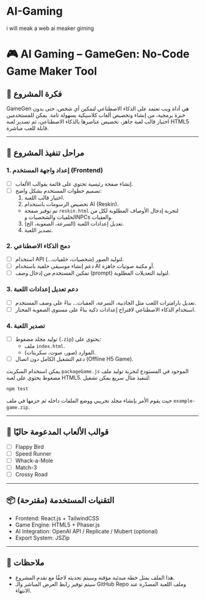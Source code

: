 # AI-Gaming
i will meak a web ai meaker giming

# 🎮 AI Gaming – GameGen: No-Code Game Maker Tool

## 🧠 فكرة المشروع
GameGen هي أداة ويب تعتمد على الذكاء الاصطناعي لتمكين أي شخص، حتى بدون خبرة برمجية، من إنشاء وتخصيص ألعاب كلاسيكية بسهولة تامة. يمكن للمستخدمين اختيار قالب لعبة جاهز، تخصيص عناصرها بالذكاء الاصطناعي، ثم تصدير لعبة HTML5 قابلة للعب مباشرة.

---

## 🚀 مراحل تنفيذ المشروع

### 1. إعداد واجهة المستخدم (Frontend)
- [ ] إنشاء صفحة رئيسية تحتوي على قائمة بقوالب الألعاب.
- [ ] تصميم خطوات المستخدم بشكل واضح:
  1. اختيار قالب اللعبة.
  2. تخصيص الرسومات باستخدام AI (Reskin).
  - تم توفير صفحة `reskin.html` لتجربة إدخال الأوصاف المطلوبة لكل من الخلفيات والشخصيات وNPCs والعقبات.
  3. تعديل إعدادات اللعبة (السرعة، الصعوبة، الخ).
  4. تصدير اللعبة.

### 2. دمج الذكاء الاصطناعي
- [ ] استخدام API لتوليد الصور (شخصيات، خلفيات...).
- [ ] دعم إنشاء موسيقى خلفية باستخدام AI أو مكتبة صوتيات جاهزة.
- [ ] تمكين المستخدم من إدخال وصف (prompt) لتوليد التعديلات المطلوبة.

### 3. دعم تعديل إعدادات اللعبة
- [ ] تعديل بارامترات اللعب مثل الجاذبية، السرعة، العقبات... بناءً على وصف المستخدم.
- [ ] استخدام الذكاء الاصطناعي لاقتراح إعدادات ذكية بناءً على مستوى الصعوبة المختار.

### 4. تصدير اللعبة
- [ ] توليد مجلد مضغوط (`.zip`) يحتوي على:
  - ملف `index.html`.
  - الموارد (صور، صوت، سكربتات).
- [ ] دعم التشغيل الكامل دون اتصال (Offline H5 Game).

يمكن استخدام السكربت `packageGame.js` الموجود في المستودع لتجربة
توليد ملف مضغوط يحتوي على لعبة HTML5. لتنفيذ مثال سريع يمكن تشغيل:

```bash
npm test
```

حيث يقوم الأمر بإنشاء مجلد تجريبي ووضع الملفات داخله ثم حزمها في ملف
`example-game.zip`.

---

## 🎯 قوالب الألعاب المدعومة حاليًا
- [ ] Flappy Bird
- [ ] Speed Runner
- [ ] Whack-a-Mole
- [ ] Match-3
- [ ] Crossy Road

---

## 📦 التقنيات المستخدمة (مقترحة)
- Frontend: React.js + TailwindCSS
- Game Engine: HTML5 + Phaser.js
- AI Integration: OpenAI API / Replicate / Mubert (optional)
- Export System: JSZip

---

## 📌 ملاحظات
- هذا الملف يمثل خطة مبدئية مؤقتة وسيتم تحديثه لاحقًا مع تقدم المشروع.
- سيتم توفير رابط العرض المباشر والـ GitHub Repo وملف اللعبة المصدّرة عند الانتهاء.

